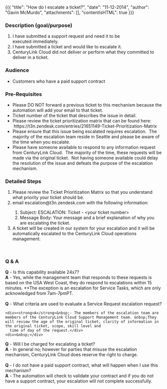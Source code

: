 {{{
  "title": "How do I escalate a ticket?",
  "date": "11-12-2014",
  "author": "Gavin McMurdo",
  "attachments": [],
  "contentIsHTML": true
}}}

<h3>Description (goal/purpose)</h3>
<ol>
  <li>I have submitted a support request and need it to be executed&nbsp;immediately.</li>
  <li>I have submitted a ticket and would like to escalate it.</li>
  <li>CenturyLink Cloud did not deliver or perform what they committed to deliver in a ticket.</li>
</ol>
<h3>Audience</h3>
<ul>
  <li>Customers who have a paid support contract</li>
</ul>
<h3>Pre-Requisites</h3>
<ul>
  <li>Please DO NOT forward a previous ticket to this mechanism because the automation will add your email to that ticket.</li>
  <li>Ticket number of the ticket that describes the issue in detail. &nbsp;</li>
  <li>Please review the ticket prioritization matrix that can be found here: &nbsp;https://t3n.zendesk.com/entries/21651149-Ticket-Prioritization-Matrix</li>
  <li>Please ensure that this issue being escalated&nbsp;requires escalation. &nbsp;The majority of the escalation team reside in Seattle and please be aware of the time when you escalate. &nbsp;</li>
  <li>Please have someone available to respond to any information request from CenturyLink Cloud. &nbsp;The majority of the time, these requests will be made via the original ticket. &nbsp;Not having someone available could delay the resolution of the issue
    and defeats the purpose of the escalation mechanism.&nbsp;</li>
</ul>
<h3>Detailed Steps</h3>
<ol>
  <li>Please review the Ticket Prioritization Matrix so that you understand what priority your ticket should be.</li>
  <li>email escalation@t3n.zendesk.com&nbsp;with the following information:</li>
  <ol>
    <li>Subject: ESCALATION: Ticket - &lt;your ticket number&gt;</li>
    <li>Message Body: Your message and a brief explanation of why you are escalating the ticket.</li>
  </ol>
  <li>A ticket will be created in our system for your escalation and it will be automatically escalated to the CenturyLink Cloud operations management.</li>
</ol>
<div>&nbsp;</div>
<div></div>
<div></div>
<h3>Q &amp; A</h3>
<div>
  <div><strong>Q</strong>&nbsp;- Is this capability available 24x7?</div>
  <div><strong>A</strong>&nbsp;- Yes, while the management team that responds to these requests is based on the USA West Coast, they do respond to escalations within 15 minutes. **The exception is an escalation for Service Tasks, which are only acknowledged
    from 7am-7pmPT.</div>
  <div>&nbsp;</div>
  <div>
    <div><strong>Q</strong>&nbsp;- What criteria are used to evaluate a Service Request escalation request?</div>

    <div><strong>A</strong>&nbsp;- The members of the escalation team are members of the CenturyLink Cloud Support Management team. &nbsp;They will review the age of the original ticket, clarity of information in the original ticket, scope, skill level and
      time of day of the request.</div>
    <div>&nbsp;</div>
  </div>
  <div></div>
</div>
<div><strong>Q</strong> - Will I be charged for escalating a&nbsp;ticket?</div>
<div><strong>A</strong> - In general no; however for parties that misuse the escalation mechanism, CenturyLink Cloud does reserve the right to charge.</div>
<div>
  <div>
    <div>&nbsp;</div>
    <div></div>
  </div>
  <div><strong>Q</strong>&nbsp;- I do not have a paid support contract, what will happen when I use this mechanism?&nbsp;</div>
  <div><strong>A</strong>&nbsp;- The automation will check to validate your contract and if you do not have a support contract, your escalation will not complete successfully. &nbsp;</div>
  <div>&nbsp;</div>
</div>